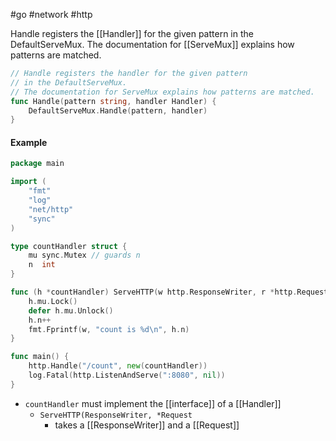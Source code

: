 #go #network #http 

Handle registers the [[Handler]] for the given pattern in the DefaultServeMux. The documentation for [[ServeMux]] explains how patterns are matched.

```go
// Handle registers the handler for the given pattern
// in the DefaultServeMux.
// The documentation for ServeMux explains how patterns are matched.
func Handle(pattern string, handler Handler) {
	DefaultServeMux.Handle(pattern, handler)
}
```

#### Example
```go
package main

import (
	"fmt"
	"log"
	"net/http"
	"sync"
)

type countHandler struct {
	mu sync.Mutex // guards n
	n  int
}

func (h *countHandler) ServeHTTP(w http.ResponseWriter, r *http.Request) {
	h.mu.Lock()
	defer h.mu.Unlock()
	h.n++
	fmt.Fprintf(w, "count is %d\n", h.n)
}

func main() {
	http.Handle("/count", new(countHandler))
	log.Fatal(http.ListenAndServe(":8080", nil))
}
```
- `countHandler` must implement the [[interface]] of a [[Handler]]
	- `ServeHTTP(ResponseWriter, *Request`
		- takes a [[ResponseWriter]] and a [[Request]]